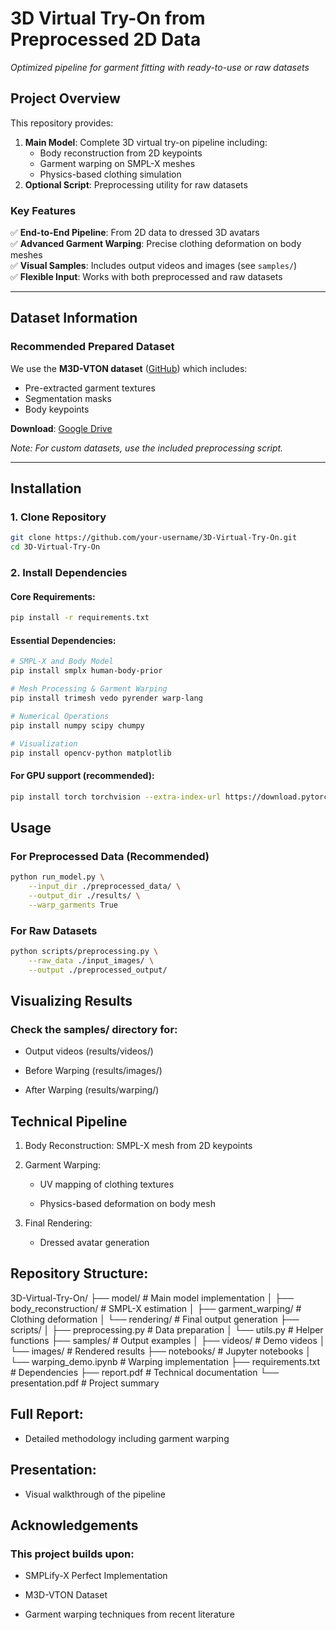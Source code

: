 # 3D Virtual Try-On from Preprocessed 2D Data  
*Optimized pipeline for garment fitting with ready-to-use or raw datasets*

## Project Overview  
This repository provides:  
1. **Main Model**: Complete 3D virtual try-on pipeline including:
   - Body reconstruction from 2D keypoints
   - Garment warping on SMPL-X meshes
   - Physics-based clothing simulation
2. **Optional Script**: Preprocessing utility for raw datasets  


### Key Features  
✅ **End-to-End Pipeline**: From 2D data to dressed 3D avatars  
✅ **Advanced Garment Warping**: Precise clothing deformation on body meshes  
✅ **Visual Samples**: Includes output videos and images (see `samples/`)  
✅ **Flexible Input**: Works with both preprocessed and raw datasets  

---

## Dataset Information  
### Recommended Prepared Dataset  
We use the **M3D-VTON dataset** ([GitHub](https://github.com/fyviezhao/M3D-VTON)) which includes:  
- Pre-extracted garment textures  
- Segmentation masks  
- Body keypoints  

**Download**: [Google Drive](https://drive.google.com/file/d/1qcynpXZ9eSlzTV-RDCr-Yip3GcuU314h/view?usp=sharing)  

*Note: For custom datasets, use the included preprocessing script.*

---

## Installation  

### 1. Clone Repository  
```bash 
git clone https://github.com/your-username/3D-Virtual-Try-On.git  
cd 3D-Virtual-Try-On
```
### 2. Install Dependencies
#### Core Requirements:
```bash
pip install -r requirements.txt
```
#### Essential Dependencies:
```bash
# SMPL-X and Body Model  
pip install smplx human-body-prior  

# Mesh Processing & Garment Warping  
pip install trimesh vedo pyrender warp-lang  

# Numerical Operations  
pip install numpy scipy chumpy  

# Visualization  
pip install opencv-python matplotlib
```
#### For GPU support (recommended):
```bash
pip install torch torchvision --extra-index-url https://download.pytorch.org/whl/cu113
```
## Usage
### For Preprocessed Data (Recommended)
```bash
python run_model.py \
    --input_dir ./preprocessed_data/ \
    --output_dir ./results/ \
    --warp_garments True
```
### For Raw Datasets
```bash
python scripts/preprocessing.py \
    --raw_data ./input_images/ \
    --output ./preprocessed_output/
```
## Visualizing Results
### Check the samples/ directory for:

   - Output videos (results/videos/)

   - Before Warping (results/images/)

   - After Warping (results/warping/)

## Technical Pipeline
1. Body Reconstruction: SMPL-X mesh from 2D keypoints

2. Garment Warping:
    - UV mapping of clothing textures

    - Physics-based deformation on body mesh

3. Final Rendering:
   - Dressed avatar generation

## Repository Structure:

3D-Virtual-Try-On/
├── model/                    # Main model implementation
│   ├── body_reconstruction/  # SMPL-X estimation
│   ├── garment_warping/      # Clothing deformation
│   └── rendering/           # Final output generation
├── scripts/
│   ├── preprocessing.py      # Data preparation
│   └── utils.py             # Helper functions
├── samples/                  # Output examples
│   ├── videos/               # Demo videos
│   └── images/               # Rendered results
├── notebooks/                # Jupyter notebooks
│   └── warping_demo.ipynb    # Warping implementation
├── requirements.txt          # Dependencies
├── report.pdf                # Technical documentation
└── presentation.pdf          # Project summary

## Full Report:
- Detailed methodology including garment warping

## Presentation: 
- Visual walkthrough of the pipeline

## Acknowledgements
### This project builds upon:
   - SMPLify-X Perfect Implementation

   - M3D-VTON Dataset

   - Garment warping techniques from recent literature
